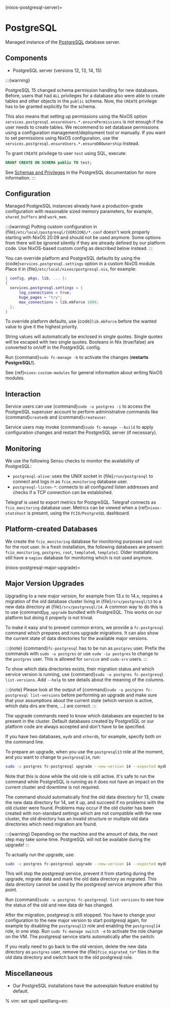 (nixos-postgresql-server)=

# PostgreSQL

Managed instance of the [PostgreSQL](http://postgresql.org) database server.

## Components

- PostgreSQL server (versions 12, 13, 14, 15)

:::{warning}

PostgreSQL 15 changed schema permission handling for new databases. Before,
users that had `ALL` privileges for a database also were able to create tables and
other objects in the `public` schema. Now, the `CREATE` privilege has to be
granted explicitly for the schema.

This also means that setting up permissions using the NixOS option
`services.postgresql.ensureUsers.*.ensurePermissions` is not enough if the user
needs to create tables. We recommend to set database permissions using a configuration
management/deployment tool or manually.
If you want to set permissions using NixOS configuration, use the `services.postgresql.ensureUsers.*.ensureDBOwnership`
instead.

To grant `CREATE` privilege to user `test` using SQL, execute:

~~~sql
GRANT CREATE ON SCHEMA public TO test;
~~~

See [Schemas and Privileges](https://www.postgresql.org/docs/15/ddl-schemas.html#DDL-SCHEMAS-PRIV)
in the PostgreSQL documentation for more information.
:::

## Configuration

Managed PostgreSQL instances already have a production-grade configuration with
reasonable sized memory parameters, for example, `shared_buffers` and `work_mem`.

:::{warning}
Putting custom configuration in {file}`/etc/local/postgresql/{VERSION}/*.conf`
doesn't work properly starting with NixOS 20.09 and should not be used anymore.
Some options from there will be ignored silently if they are already defined
by our platform code. Use NixOS-based custom config as described below instead.
:::

You can override platform and PostgreSQL defaults by using the
{code}`services.postgresql.settings` option in a custom NixOS module.
Place it in {file}`/etc/local/nixos/postgresql.nix`, for example:

```nix
{ config, pkgs, lib, ... }:
{
  services.postgresql.settings = {
      log_connections = true;
      huge_pages = "try";
      max_connections = lib.mkForce 1000;
  };
}
```

To override platform defaults, use {code}`lib.mkForce` before the wanted value
to give it the highest priority.

String values will automatically be enclosed in single quotes.
Single quotes will be escaped with two single quotes.
Booleans in Nix (true/false) are converted to on/off in the PostgreSQL config.

Run {command}`sudo fc-manage -b` to activate the changes (**restarts PostgreSQL!**).

See {ref}`nixos-custom-modules` for general information about writing NixOS
modules.

## Interaction

Service users can use {command}`sudo -u postgres -i` to access the
PostgreSQL superuser account to perform administrative commands like
{command}`createdb` and {command}`createuser`.

Service users may invoke {command}`sudo fc-manage --build`
to apply configuration changes and restart the PostgreSQL
server (if necessary).

## Monitoring

We use the following Sensu checks to monitor the availability of PostgreSQL:

- `postgresql-alive`: uses the UNIX socket in {file}`/run/postgresql` to
  connect and logs in as `fcio_monitoring` database user.
- `postgresql-listen-*`: connects to all configured listen addresses
  and checks if a TCP connection can be established.

Telegraf is used to export metrics for PostgreSQL. Telegraf connects as
`fcio_monitoring` database user. Metrics can be viewed when a {ref}`nixos-statshost`
is present, using the `FCIO/PostgreSQL` dashboard.

## Platform-created Databases

We create the `fcio_monitoring` database for monitoring purposes and `root`
for the root user. In a fresh installation, the following databases are
present: `fcio_monitoring`, `postgres`, `root`, `template0`, `template1`.
Older installations still have a `nagios` database for monitoring which is
not used anymore.

(nixos-postgresql-major-upgrade)=

## Major Version Upgrades

Upgrading to a new major version, for example from 13.x to 14.x, requires a
migration of the old database cluster living in {file}`/srv/postgresql/13` to
a new data directory at {file}`/srv/postgresql/14`. A common way to do this
is to use {command}`pg_upgrade` bundled with PostgreSQL. This works on our
platform but doing it properly is not trivial.

To make it easy and to prevent common errors, we provide a `fc-postgresql`
command which prepares and runs upgrade migrations. It can also show the
current state of data directories for the available major versions.

:::{note}
{command}`fc-postgresql` has to be run as `postgres` user. Prefix the
commands with `sudo -u postgres` or use `sudo -iu postgres` to change
to the `postgres` user. This is allowed for `service` and `sudo-srv`
users.
:::

To show which data directories exists, their migration status and which
service version is running, use {command}`sudo -u postgres fc-postgresql list-versions`.
Add `--help` to see details about the meaning of the columns.

:::{note}
Please look at the output of {command}`sudo -u postgres fc-postgresql list-versions`
before performing an upgrade and make sure that your assumptions about
the current state (which version is active, which data dirs are there, ...)
are correct.
:::

The upgrade commands need to know which databases are expected to be present
in the cluster. Default databases created by PostgreSQL or our platform code
are always accepted and don't have to be specified.

If you have two databases, `mydb` and `otherdb`, for example, specify both on
the command line.

To prepare an upgrade, when you use the `postgresql13` role at the moment, and
you want to change to `postgresql14`, run:

```sh
sudo -u postgres fc-postgresql upgrade --new-version 14 --expected mydb --expected otherdb
```

Note that this is done while the old role is still active. It's safe to run
the command while PostgreSQL is running as it does not have an impact on the
current cluster and downtime is not required.

The command should automatically find the old data directory for 13, create
the new data directory for 14, set it up, and succeed if no problems with the
old cluster were found. Problems may occur if the old cluster has been
created with non-standard settings which are not compatible with the new
cluster, the old directory has an invalid structure or multiple old data
directories which need migration are found.

:::{warning}
Depending on the machine and the amount of data, the next step may take
some time. PostgreSQL will not be available during the upgrade!
:::

To actually run the upgrade, use:

```sh
sudo -u postgres fc-postgresql upgrade --new-version 14 --expected mydb --expected otherdb --upgrade-now
```

This will stop the postgresql service, prevent it from starting during the
upgrade, migrate data and mark the old data directory as migrated. This data
directory cannot be used by the postgresql service anymore after this point.

Run {command}`sudo -u postgres fc-postgresql list-versions` to see how the
status of the old and new data dir has changed.

After the migration, postgresql is still stopped. You have to change your
configuration to the new major version to start postgresql again, for example
by disabling the `postgresql13` role and enabling the `postgresql14` role, in
one step. Run `sudo fc-manage switch -e` to activate the role change on the
VM. The postgresql service starts automatically after the switch.

If you really need to go back to the old version, delete the new data directory
as `postgres` user, remove the {file}`fcio_migrated_to*` files in the old data
directory and switch back to the old postgresql role.

## Miscellaneous

- Our PostgreSQL installations have the autoexplain feature enabled by default.

% vim: set spell spelllang=en:
